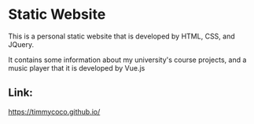 # Static Website

This is a personal static website that is developed by HTML, CSS, and JQuery. 

It contains some information about my university's course projects, and a music player that it is developed by Vue.js 

## Link:
https://timmycoco.github.io/



